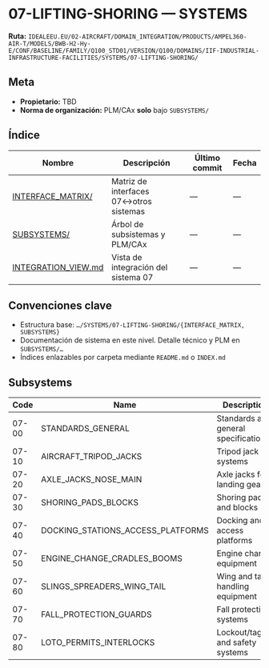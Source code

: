 # 07-LIFTING-SHORING — SYSTEMS

**Ruta:** `IDEALEEU.EU/02-AIRCRAFT/DOMAIN_INTEGRATION/PRODUCTS/AMPEL360-AIR-T/MODELS/BWB-H2-Hy-E/CONF/BASELINE/FAMILY/Q100_STD01/VERSION/Q100/DOMAINS/IIF-INDUSTRIAL-INFRASTRUCTURE-FACILITIES/SYSTEMS/07-LIFTING-SHORING/`

## Meta
- **Propietario:** TBD
- **Norma de organización:** PLM/CAx **solo** bajo `SUBSYSTEMS/`

## Índice
| Nombre | Descripción | Último commit | Fecha |
|---|---|---|---|
| [INTERFACE_MATRIX/](./INTERFACE_MATRIX/) | Matriz de interfaces 07↔otros sistemas | — | — |
| [SUBSYSTEMS/](./SUBSYSTEMS/) | Árbol de subsistemas y PLM/CAx | — | — |
| [INTEGRATION_VIEW.md](./INTEGRATION_VIEW.md) | Vista de integración del sistema 07 | — | — |

## Convenciones clave
- Estructura base: `…/SYSTEMS/07-LIFTING-SHORING/{INTERFACE_MATRIX, SUBSYSTEMS}`
- Documentación de sistema en este nivel. Detalle técnico y PLM en `SUBSYSTEMS/…`
- Índices enlazables por carpeta mediante `README.md` o `INDEX.md`

## Subsystems

| Code | Name | Description |
|------|------|-------------|
| 07-00 | STANDARDS_GENERAL | Standards and general specifications |
| 07-10 | AIRCRAFT_TRIPOD_JACKS | Tripod jack systems |
| 07-20 | AXLE_JACKS_NOSE_MAIN | Axle jacks for landing gear |
| 07-30 | SHORING_PADS_BLOCKS | Shoring pads and blocks |
| 07-40 | DOCKING_STATIONS_ACCESS_PLATFORMS | Docking and access platforms |
| 07-50 | ENGINE_CHANGE_CRADLES_BOOMS | Engine change equipment |
| 07-60 | SLINGS_SPREADERS_WING_TAIL | Wing and tail handling equipment |
| 07-70 | FALL_PROTECTION_GUARDS | Fall protection systems |
| 07-80 | LOTO_PERMITS_INTERLOCKS | Lockout/tagout and safety systems |
